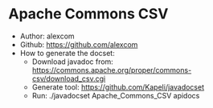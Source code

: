 Apache Commons CSV
=======================

* Author: alexcom
* Github: https://github.com/alexcom
* How to generate the docset:
  * Download javadoc from: https://commons.apache.org/proper/commons-csv/download_csv.cgi
  * Generate tool: https://github.com/Kapeli/javadocset
  * Run: ./javadocset Apache_Commons_CSV apidocs
